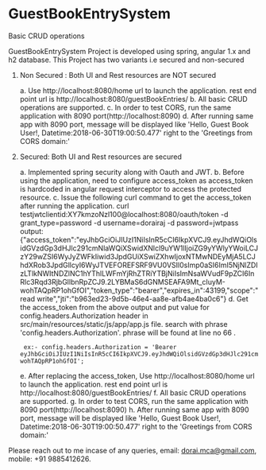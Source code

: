 # GuestBookEntrySystem
Basic CRUD operations 



GuestBookEntrySystem Project is developed using spring, angular 1.x and h2 database. This Project has two variants i.e secured and non-secured

1. Non Secured : Both UI and Rest resources are NOT secured
	
	a. Use http://localhost:8080/home url to launch the application. rest end point url is http://localhost:8080/guestBookEntries/
	b. All basic CRUD operations are supported.
	c. In order to test CORS, run the same application with 8090 port(http://localhost:8090)
	d. After running same app with 8090 port, message will be displayed like 'Hello, Guest Book User!, Datetime:2018-06-30T19:00:50.477' right to the 'Greetings from CORS domain:'
	
2. Secured: Both UI and Rest resources are secured

	a. Implemented spring security along with Oauth and JWT.
	b. Before using the application, need to configure access_token as access_token is hardcoded in angular request interceptor to access the protected resource.
	c. Issue the following curl command to get the access_token after running the application.
		curl testjwtclientid:XY7kmzoNzl100@localhost:8080/oauth/token -d grant_type=password -d username=dorairaj -d password=jwtpass
		output:
		{"access_token":"eyJhbGciOiJIUzI1NiIsInR5cCI6IkpXVCJ9.eyJhdWQiOlsidGVzdGp3dHJlc291cmNlaWQiXSwidXNlcl9uYW1lIjoiZG9yYWlyYWoiLCJzY29wZSI6WyJyZWFkIiwid3JpdGUiXSwiZXhwIjoxNTMwNDEyMjA5LCJhdXRob3JpdGllcyI6WyJTVEFOREFSRF9VU0VSIl0sImp0aSI6ImI5NjNlZDIzLTlkNWItNDZlNC1hYThlLWFmYjRhZTRiYTBjNiIsImNsaWVudF9pZCI6InRlc3Rqd3RjbGllbnRpZCJ9.2LYBMaS6dGNMSEAFA9Mt_cIuyM-wohTAQpRP1ohGfOI","token_type":"bearer","expires_in":43199,"scope":"read write","jti":"b963ed23-9d5b-46e4-aa8e-afb4ae4ba0c6"}
	d. Get the access_token from the above output and put value for config.headers.Authorization header in src/main/resources/static/js/app/app.js file. search with phrase 'config.headers.Authorization'. phrase will be found at line no 66 .

		ex:- config.headers.Authorization = 'Bearer eyJhbGciOiJIUzI1NiIsInR5cCI6IkpXVCJ9.eyJhdWQiOlsidGVzdGp3dHJlc291cmNlaWQiXSwidXNlcl9uYW1lIjoiZG9yYWlyYWoiLCJzY29wZSI6WyJyZWFkIiwid3JpdGUiXSwiZXhwIjoxNTMwNDEyMjA5LCJhdXRob3JpdGllcyI6WyJTVEFOREFSRF9VU0VSIl0sImp0aSI6ImI5NjNlZDIzLTlkNWItNDZlNC1hYThlLWFmYjRhZTRiYTBjNiIsImNsaWVudF9pZCI6InRlc3Rqd3RjbGllbnRpZCJ9.2LYBMaS6dGNMSEAFA9Mt_cIuyM-wohTAQpRP1ohGfOI';
	e. After replacing the access_token, Use http://localhost:8080/home url to launch the application. rest end point url is http://localhost:8080/guestBookEntries/
	f. All basic CRUD operations are supported.
	g. In order to test CORS, run the same application with 8090 port(http://localhost:8090)
	h. After running same app with 8090 port, message will be displayed like 'Hello, Guest Book User!, Datetime:2018-06-30T19:00:50.477' right to the 'Greetings from CORS domain:'
	
	
Please reach out to me incase of any queries, email: dorai.mca@gmail.com, mobile: +91 9885412626.
